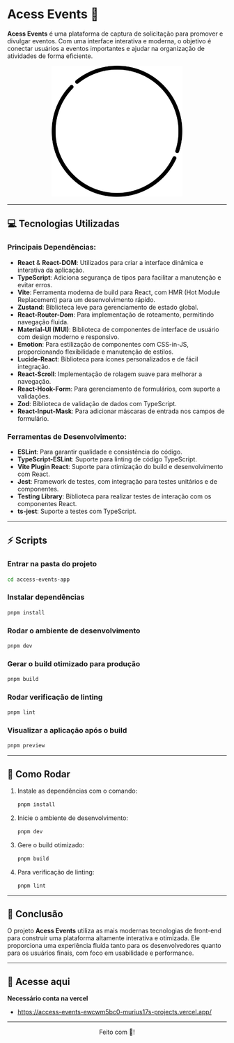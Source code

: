 
# Acess Events 📱

**Acess Events** é uma plataforma de captura de solicitação para promover e divulgar eventos. Com uma interface interativa e moderna, o objetivo é conectar usuários a eventos importantes e ajudar na organização de atividades de forma eficiente.

<div align="center">
  <a href="https://github.com/seu-repositorio">
    <img src="access-events-app/src/assets/circulo.png" width="300px" />
  </a>
</div>

---

## 💻 Tecnologias Utilizadas

### Principais Dependências:

- **React** & **React-DOM**: Utilizados para criar a interface dinâmica e interativa da aplicação.
- **TypeScript**: Adiciona segurança de tipos para facilitar a manutenção e evitar erros.
- **Vite**: Ferramenta moderna de build para React, com HMR (Hot Module Replacement) para um desenvolvimento rápido.
- **Zustand**: Biblioteca leve para gerenciamento de estado global.
- **React-Router-Dom**: Para implementação de roteamento, permitindo navegação fluida.
- **Material-UI (MUI)**: Biblioteca de componentes de interface de usuário com design moderno e responsivo.
- **Emotion**: Para estilização de componentes com CSS-in-JS, proporcionando flexibilidade e manutenção de estilos.
- **Lucide-React**: Biblioteca para ícones personalizados e de fácil integração.
- **React-Scroll**: Implementação de rolagem suave para melhorar a navegação.
- **React-Hook-Form**: Para gerenciamento de formulários, com suporte a validações.
- **Zod**: Biblioteca de validação de dados com TypeScript.
- **React-Input-Mask**: Para adicionar máscaras de entrada nos campos de formulário.

### Ferramentas de Desenvolvimento:

- **ESLint**: Para garantir qualidade e consistência do código.
- **TypeScript-ESLint**: Suporte para linting de código TypeScript.
- **Vite Plugin React**: Suporte para otimização do build e desenvolvimento com React.
- **Jest**: Framework de testes, com integração para testes unitários e de componentes.
- **Testing Library**: Biblioteca para realizar testes de interação com os componentes React.
- **ts-jest**: Suporte a testes com TypeScript.

---

## ⚡ Scripts

### Entrar na pasta do projeto

```zsh
cd access-events-app
```

### Instalar dependências

```zsh
pnpm install
```

### Rodar o ambiente de desenvolvimento

```zsh
pnpm dev
```

### Gerar o build otimizado para produção

```zsh
pnpm build
```

### Rodar verificação de linting

```zsh
pnpm lint
```

### Visualizar a aplicação após o build

```zsh
pnpm preview
```

---

## 🚀 Como Rodar

1. Instale as dependências com o comando:

   ```zsh
   pnpm install
   ```

2. Inicie o ambiente de desenvolvimento:

   ```zsh
   pnpm dev
   ```

3. Gere o build otimizado:

   ```zsh
   pnpm build
   ```

4. Para verificação de linting:

   ```zsh
   pnpm lint
   ```

---



## 🤖 Conclusão

O projeto **Acess Events** utiliza as mais modernas tecnologias de front-end para construir uma plataforma altamente interativa e otimizada. Ele proporciona uma experiência fluída tanto para os desenvolvedores quanto para os usuários finais, com foco em usabilidade e performance.

---

## 📱 Acesse aqui
**Necessário conta na vercel**
- https://access-events-ewcwm5bc0-murius17s-projects.vercel.app/


---

<div align="center">
  <p>Feito com 💙!</p>
</div>
